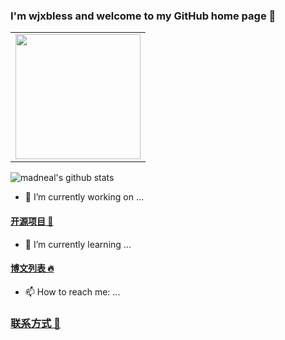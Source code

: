 ### I'm wjxbless and welcome to my GitHub home page 👋 

<table>
    <tr>
        <td>
            <center>
            <img src="https://img-blog.csdnimg.cn/2020090622245194.jpg" width = "200" height = "200">
            </center>
        </td>
    </tr>
</table>

![madneal's github stats](https://github-readme-stats.vercel.app/api?username=madneal&show_icons=true&theme=gruvbox)


- 🔭 I’m currently working on ...
#### [开源项目 🥧](https://github.com/wangjianxiandev?tab=projects)

- 🌱 I’m currently learning ...
#### [博文列表 🔥](https://blog.csdn.net/qq_39424143)

- 📫 How to reach me: ...
### [联系方式 🥰](https://github.com/wangjianxiandev/wangjianxiandev/wiki)




